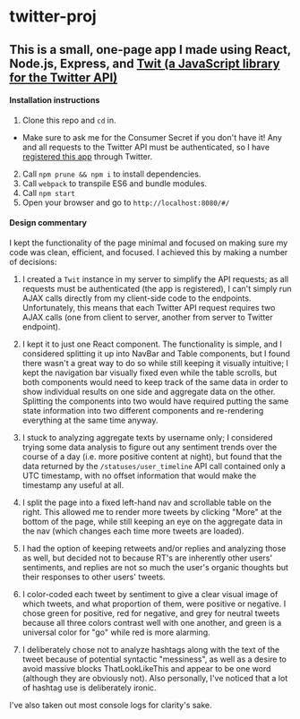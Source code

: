 # twitter-proj
## This is a small, one-page app I made using React, Node.js, Express, and [Twit (a JavaScript library for the Twitter API)](https://github.com/ttezel/twit)

#### Installation instructions
1. Clone this repo and `cd` in.
* Make sure to ask me for the Consumer Secret if you don't have it! Any and all requests to the Twitter API must be authenticated, so I have [registered this app](https://apps.twitter.com/) through Twitter.
2. Call `npm prune && npm i` to install dependencies.
3. Call `webpack` to transpile ES6 and bundle modules.
4. Call `npm start`
5. Open your browser and go to `http://localhost:8080/#/`

#### Design commentary
I kept the functionality of the page minimal and focused on making sure my code was clean, efficient, and focused. I achieved this by making a number of decisions:

1. I created a `Twit` instance in my server to simplify the API requests; as all requests must be authenticated (the app is registered), I can't simply run AJAX calls directly from my client-side code to the endpoints. Unfortunately, this means that each Twitter API request requires two AJAX calls (one from client to server, another from server to Twitter endpoint).

2. I kept it to just one React component. The functionality is simple, and I considered splitting it up into NavBar and Table components, but I found there wasn't a great way to do so while still keeping it visually intuitive; I kept the navigation bar visually fixed even while the table scrolls, but both components would need to keep track of the same data in order to show individual results on one side and aggregate data on the other. Splitting the components into two would have required putting the same state information into two different components and re-rendering everything at the same time anyway.

3. I stuck to analyzing aggregate texts by username only; I considered trying some data analysis to figure out any sentiment trends over the course of a day (i.e. more positive content at night), but found that the data returned by the `/statuses/user_timeline` API call contained only a UTC timestamp, with no offset information that would make the timestamp any useful at all.

4. I split the page into a fixed left-hand nav and scrollable table on the right. This allowed me to render more tweets by clicking "More" at the bottom of the page, while still keeping an eye on the aggregate data in the nav (which changes each time more tweets are loaded).

5. I had the option of keeping retweets and/or replies and analyzing those as well, but decided not to because RT's are inherently other users' sentiments, and replies are not so much the user's organic thoughts but their responses to other users' tweets.

6. I color-coded each tweet by sentiment to give a clear visual image of which tweets, and what proportion of them, were positive or negative. I chose green for positive, red for negative, and grey for neutral tweets because all three colors contrast well with one another, and green is a universal color for "go" while red is more alarming.

7. I deliberately chose not to analyze hashtags along with the text of the tweet because of potential syntactic "messiness", as well as a desire to avoid massive blocks ThatLookLikeThis and appear to be one word (although they are obviously not). Also personally, I've noticed that a lot of hashtag use is deliberately ironic. 

I've also taken out most console logs for clarity's sake.

